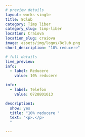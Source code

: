 ```yaml
---
# preview details
layout: works-single
title: 8Club
category: Timp liber
category_slug: timp-liber
location: Craiova
location_slug: craiova
image: assets/img/logos/8club.png
short_description: "10% reducere"

# full details
live_preview:
info:
  - label: Reducere
    value: 10% reducere

info:
  - label: Telefon
    value: 0728801013

description1:
  show: yes
  title: "10% reducere "
  text: "<p>.</p>
  "

---
```


